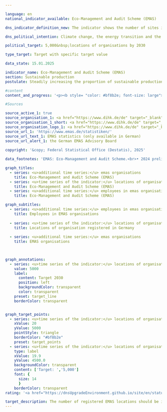 ```yaml
---

language: en        
national_indicator_available: Eco-Management and Audit Scheme (EMAS)        

dns_indicator_definition_new: The indicator shows the number of sites in Germany registered for the EMAS (Eco-Management and Audit Scheme) environmental management system by both German and foreign organisations.        

dns_political_intention: Climate change, the energy transition and the scarcity of resources are presenting companies with new challenges, with the result that they must organise their business processes, structures and products in a way that protects the environment and conserves resources. The EMAS environmental management system offers a concept for systematic operational environmental protection and is linked to the aim of continuously improving the environmental performance of the organisation's location.        

political_target: 5,000&nbsp;locations of organisations by 2030        

type_target: Target with specific target value        

data_state: 15.01.2025        

indicator_name: Eco-Management and Audit Scheme (EMAS)        
section: Sustainable production        
postulate: Steadily increasing the proportion of sustainable production        

#content         
content_and_progress: '<p><b style= "color: #bf8b2e; font-size: large">12.2.a Eco-Management and Audit Scheme (EMAS)</b><br><br><b>Background</b><br><br>The environmental management system EMAS (Eco-Management and Audit Scheme) is a voluntary instrument of the European Union (EU) that supports organisations of all sizes and sectors in systematically enhancing their environmental performance. Holding an EMAS registration does not necessarily imply that the organisation or its products are fundamentally more environmentally friendly or sustainable than comparable organisations or products.<br><br>For initial registration or renewal of EMAS certification, organisations are required to produce a publicly accessible environmental statement. This statement contains essential information on the organisation’s environmental impacts, including data on energy consumption, emissions, material input, water usage, waste generation, and land use with regard to biodiversity. Since 2010, large enterprises have been obliged to update their environmental statement annually. Small and medium-sized enterprises (SMEs) may do so every two years upon application.<br><br>The environmental statement and other internal documents are subject to regular verification&nbsp;–&nbsp;at least once every three years&nbsp;–&nbsp;by independent, state-accredited environmental verifiers. Organisations that successfully complete these audits and have no violations of environmental law or registered complaints are included in the EMAS register.<br><br>The EMAS register records both the number of registered organisations and their operational sites. Foreign sites of German EMAS organisations are also listed in the register, but are not included in the scope of this indicator.<br><br>Since 2017, companies from certain sectors have been allowed to extend EMAS certification to multiple sites. This so-called multisite procedure was made cross-sectoral at the end of 2023. It enables organisations with numerous, structurally similar locations to have only a representative sample physically audited during initial validation and subsequent inspections. Organisations may choose to register their sites individually or through group registration in the EMAS register&nbsp;–&nbsp;an aspect that has significantly influenced the development of the indicator.<br><br>Although EMAS is a European system, it also has international relevance. In addition to EU Member States, countries such as Norway, Iceland, and Liechtenstein participate. Several multinational corporations&nbsp;–&nbsp;including BMW, Siemens, Coca-Cola HBC, and Nestlé&nbsp;–&nbsp;implement EMAS even at locations outside the EU. These are listed in the EMAS register but are not included in the number of EMAS sites reported here.<br><br>In Germany, various funding programmes support companies in the implementation and maintenance of EMAS. Moreover, EMAS-registered organisations benefit from simplified regulatory environmental inspections in several Länder, as their regular reporting is recognised as evidence of exemplary environmental performance.<br><br><b>Development</b><br><br>Between 2005&nbsp;and 2024, the number of EMAS-registered sites in Germany increased from 1,958&nbsp;to 4,533&nbsp;–&nbsp;an increase of 132%. A decisive factor in this rise was the registration of 1,987&nbsp;Aldi Süd sites in October 2024, following the described adjustment of the multisite procedure. Compared to the previous year (2023), which recorded 2,455&nbsp;registered sites, this corresponds to nearly a doubling in site numbers (+84.6%).<br><br>The politically defined target of increasing the number of EMAS-registered sites to at least 5,000&nbsp;by 2030&nbsp;is likely to be achieved&nbsp;–&nbsp;provided that recent trends continue or that further large-scale group registrations occur. Although the number of EMAS sites had been rising steadily even before 2023, the potential to meet the 2030&nbsp;target is primarily attributable to the expansion of the multisite procedure.<br><br>By contrast, the number of EMAS-registered organisations&nbsp;–&nbsp;irrespective of the number of sites&nbsp;–&nbsp;has remained largely stable since 2020&nbsp;(1,122&nbsp;organisations in 2024), following a significant decline in previous years. Overall, this represents a decrease of 24.7% since 2005.<br><br>At the same time, the number of employees in EMAS organisations increased from 961,000&nbsp;in 2005&nbsp;to 1,258,000&nbsp;in 2024&nbsp;–&nbsp;an increase of 30.9%. Compared with the previous year alone (1,180,000&nbsp;employees), this represents a growth of 6.6% in 2024. The data clearly indicate that EMAS is increasingly being adopted by larger organisations with multiple locations and high employment figures. The introduction of the multisite procedure and the associated reduction in auditing requirements have further strengthened this trend.<br><br>Broken down by economic sector, 38.3% of EMAS sites were attributable to the manufacturing industry. Other notable sectors included education and training (6.5%), other services (6.4%), and water supply, sewerage, waste management, and remediation activities (6.2%). Some EMAS organisations are assigned to more than one economic sector.<br><br>From a regional perspective, in 2024&nbsp;the highest number of EMAS sites was recorded in Baden-Württemberg (1,239), followed by Bayern (1,108) and Nordrhein-Westfalen (773). In Mecklenburg-Vorpommern, only seven EMAS sites were registered.</p>'                

#Sources        

source_active_1: true
source_organisation_1: <a href="https://www.dihk.de/de" target="_blank" onclick="return confirm_alert('the German EMAS Advisory Board', 'En')">German EMAS Advisory Board based on data from the Association of German Chambers of Commerce and Industry</a>
source_organisation_1_short: <a href="https://www.dihk.de/de" target="_blank" onclick="return confirm_alert('the German EMAS Advisory Board', 'En')">German EMAS Advisory Board based on data from the Association of German Chambers of Commerce and Industry</a>
source_organisation_logo_1: <a href="https://www.dihk.de/de" target="_blank" onclick="return confirm_alert('the German EMAS Advisory Board', 'En')"><img src="https://dnsTestEnvironment.github.io/dns-indicators/public/OrgImgEn/dihk.png" alt="German EMAS Advisory Board based on data from the Association of German Chambers of Commerce and Industry" title=" Click here to visit the homepage of the organizationGerman EMAS Advisory Board based on data from the Association of German Chambers of Commerce and Industry" style="height:60px; width:148px; border:transparent"/></a>
source_url_1: 'https://www.emas.de/statistiken/'
source_url_text_1: EMAS statistics (only available in German)
source_url_alert_1: the German EMAS Advisory Board
        
copyright: '&copy; Federal Statistical Office (Destatis), 2025'        

data_footnotes: 'EMAS: Eco-Management and Audit Scheme.<br>• 2024 preliminary data.'        

graph_titles: 
  - series: <u>additional time series:</u> emas organisations
    title: Eco-Management and Audit Scheme (EMAS)
  - series: <u>time series of the indicator:</u> locations of organisation registered with emas
    title: Eco-Management and Audit Scheme (EMAS)
  - series: <u>additional time series:</u> employees in emas organisations
    title: Eco-Management and Audit Scheme (EMAS)        

graph_subtitles: 
  - series: <u>additional time series:</u> employees in emas organisations
    title: Employees in EMAS organisations
    
  - series: <u>time series of the indicator:</u> locations of organisation registered with emas
    title: Locations of organisation registered in Germany
    
  - series: <u>additional time series:</u> emas organisations
    title: EMAS organisations
            


graph_annotations:
  - series: <u>time series of the indicator:</u> locations of organisation registered with emas
    value: 5000
    label:
      content: Target 2030
      position: left
      backgroundColor: transparent
      color: transparent
    preset: target_line
    borderColor: transparent        


graph_target_points:
  - series: <u>time series of the indicator:</u> locations of organisation registered with emas
    xValue: 20
    yValue: 5000
    pointStyle: triangle
    borderColor: "#bf8b2e"
    preset: target_points
  - series: <u>time series of the indicator:</u> locations of organisation registered with emas
    type: label
    xValue: 19.9
    yValue: 4500.0
    backgroundColor: transparent
    content: ['Target: ','5,000']
    font: {
      size: 14
      }
    borderColor: transparent                        
rating: '<a href="https://dnsUpgradeEnvironment.github.io/site/en/status"><img src="https://sdg-indikatoren.de/public/Wettersymbole/Sonne.png" title="If the trend from 2024 had continued, the target value would have been reached or missed by less than 5% of the difference between the target value and the value at that time." alt="Weathersymbol: Sun"/></a>'        

target_description: The number of registered EMAS locations should be increased to at least 5,000 by 2030.<br><br>• Due to the significant increase in 2024, the six-year average growth is sufficiently strong that, if the trend continues, the politically defined target will be achieved well before 2030. Indicator 12.2.a is therefore assessed as <b>Sun</b> for 2024.        
---
```


